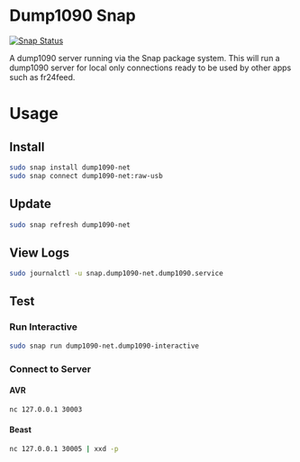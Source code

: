 # Dump1090 Snap

[![Snap Status](https://build.snapcraft.io/badge/TheBiggerGuy/dump1090-snap.svg)](https://build.snapcraft.io/user/TheBiggerGuy/dump1090-snap)

A dump1090 server running via the Snap package system. This will run a dump1090 server for local only connections ready to be used by other apps such as fr24feed. 

# Usage

## Install
```bash
sudo snap install dump1090-net
sudo snap connect dump1090-net:raw-usb 
```

## Update
```bash
sudo snap refresh dump1090-net
```

## View Logs
```bash
sudo journalctl -u snap.dump1090-net.dump1090.service
```

## Test
### Run Interactive
```bash
sudo snap run dump1090-net.dump1090-interactive
```
### Connect to Server
#### AVR
```bash
nc 127.0.0.1 30003
```
#### Beast
```bash
nc 127.0.0.1 30005 | xxd -p
```
